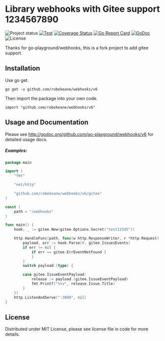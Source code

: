 Library webhooks with Gitee support 1234567890
================
![Project status](https://img.shields.io/badge/version-6.0.2-green.svg)
[![Test](https://github.com/go-playground/webhooks/workflows/Test/badge.svg?branch=master)](https://github.com/go-playground/webhooks/actions)
[![Coverage Status](https://coveralls.io/repos/go-playground/webhooks/badge.svg?branch=master&service=github)](https://coveralls.io/github/go-playground/webhooks?branch=master)
[![Go Report Card](https://goreportcard.com/badge/robekeane/webhooks)](https://goreportcard.com/report/robekeane/webhooks)
[![GoDoc](https://godoc.org/github.com/robekeane/webhooks/v6?status.svg)](https://godoc.org/github.com/robekeane/webhooks/v6)
![License](https://img.shields.io/dub/l/vibe-d.svg)

Thanks for go-playground/webhooks, this is a fork project to add gitee support.

Installation
------------

Use go get.

```shell
go get -u github.com/robekeane/webhooks/v6
```

Then import the package into your own code.

	import "github.com/robekeane/webhooks/v6"

Usage and Documentation
------

Please see http://godoc.org/github.com/go-playground/webhooks/v6 for detailed usage docs.

##### Examples:
```go
package main

import (
	"fmt"

	"net/http"

	"github.com/robekeane/webhooks/v6/gitee"
)

const (
	path = "/webhooks"
)

func main() {
	hook, _ := gitee.New(gitee.Options.Secret("test12345"))

	http.HandleFunc(path, func(w http.ResponseWriter, r *http.Request) {
		payload, err := hook.Parse(r, gitee.IssuesEvents)
		if err != nil {
			if err == gitee.ErrEventNotFound {
			}
		}
		switch payload.(type) {

		case gitee.IssueEventPayload:
			release := payload.(gitee.IssueEventPayload)
			fmt.Printf("%+v", release.Issue.Title)
		}
	})
	http.ListenAndServe(":3000", nil)
}


```

License
------
Distributed under MIT License, please see license file in code for more details.
